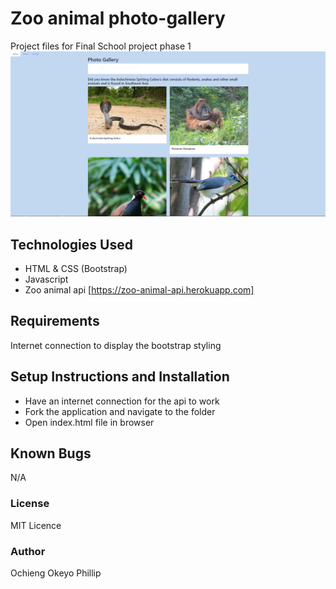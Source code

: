 # Zoo animal photo-gallery
Project files for Final School project phase 1
![screenshot](images/photo-gallery.png)

## Technologies Used
- HTML & CSS (Bootstrap)
- Javascript
- Zoo animal api [https://zoo-animal-api.herokuapp.com]
## Requirements
Internet connection to display the bootstrap styling
## Setup Instructions and Installation
- Have an internet connection for the api to work
- Fork the application and navigate to the folder
- Open index.html file in browser
## Known Bugs
N/A

### License
MIT Licence
### Author
Ochieng Okeyo Phillip
